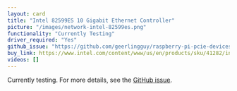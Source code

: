 ```yaml
---
layout: card
title: "Intel 82599ES 10 Gigabit Ethernet Controller"
picture: "/images/network-intel-82599es.png"
functionality: "Currently Testing"
driver_required: "Yes"
github_issue: "https://github.com/geerlingguy/raspberry-pi-pcie-devices/issues/77"
buy_link: https://www.intel.com/content/www/us/en/products/sku/41282/intel-82599es-10-gigabit-ethernet-controller/specifications.html
videos: []
---
```

Currently testing. For more details, see the [GitHub issue](https://github.com/geerlingguy/raspberry-pi-pcie-devices/issues/330).
